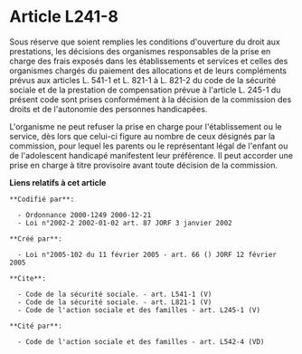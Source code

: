 # Article L241-8

Sous réserve que soient remplies les conditions d'ouverture du droit aux prestations, les décisions des organismes
responsables de la prise en charge des frais exposés dans les établissements et services et celles des organismes chargés du
paiement des allocations et de leurs compléments prévus aux articles L. 541-1 et L. 821-1 à L. 821-2 du code de la sécurité
sociale et de la prestation de compensation prévue à l'article L. 245-1 du présent code sont prises conformément à la
décision de la commission des droits et de l'autonomie des personnes handicapées. 

L'organisme ne peut refuser la prise en charge pour l'établissement ou le service, dès lors que celui-ci figure au nombre de
ceux désignés par la commission, pour lequel les parents ou le représentant légal de l'enfant ou de l'adolescent handicapé
manifestent leur préférence. Il peut accorder une prise en charge à titre provisoire avant toute décision de la commission.

**Liens relatifs à cet article**

	**Codifié par**:

	  - Ordonnance 2000-1249 2000-12-21
	  - Loi n°2002-2 2002-01-02 art. 87 JORF 3 janvier 2002

	**Créé par**:

	  - Loi n°2005-102 du 11 février 2005 - art. 66 () JORF 12 février 2005

	**Cite**:

	  - Code de la sécurité sociale. - art. L541-1 (V)
	  - Code de la sécurité sociale. - art. L821-1 (V)
	  - Code de l'action sociale et des familles - art. L245-1 (V)

	**Cité par**:

	  - Code de l'action sociale et des familles - art. L542-4 (VD)
